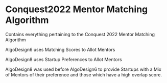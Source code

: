 # Conquest2022 Mentor Matching Algorithm
Contains everything pertaining to the Conquest 2022 Mentor Matching Algorithm

AlgoDesign6 uses Matching Scores to Allot Mentors

AlgoDesign8 uses Startup Preferences to Allot Mentors

AlgoDesign8 was used before AlgoDesign6 to provide Startups with a Mix of Mentors of their preference and those which have a high overlap score.
